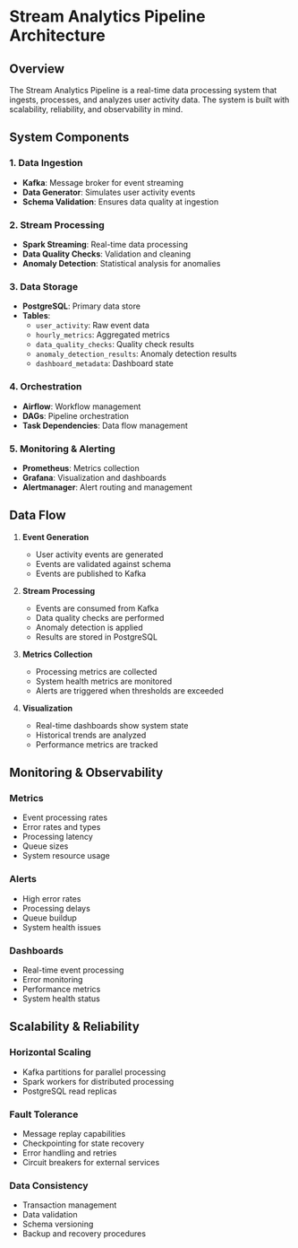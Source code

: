 # Stream Analytics Pipeline Architecture

## Overview
The Stream Analytics Pipeline is a real-time data processing system that ingests, processes, and analyzes user activity data. The system is built with scalability, reliability, and observability in mind.

## System Components

### 1. Data Ingestion
- **Kafka**: Message broker for event streaming
- **Data Generator**: Simulates user activity events
- **Schema Validation**: Ensures data quality at ingestion

### 2. Stream Processing
- **Spark Streaming**: Real-time data processing
- **Data Quality Checks**: Validation and cleaning
- **Anomaly Detection**: Statistical analysis for anomalies

### 3. Data Storage
- **PostgreSQL**: Primary data store
- **Tables**:
  - `user_activity`: Raw event data
  - `hourly_metrics`: Aggregated metrics
  - `data_quality_checks`: Quality check results
  - `anomaly_detection_results`: Anomaly detection results
  - `dashboard_metadata`: Dashboard state

### 4. Orchestration
- **Airflow**: Workflow management
- **DAGs**: Pipeline orchestration
- **Task Dependencies**: Data flow management

### 5. Monitoring & Alerting
- **Prometheus**: Metrics collection
- **Grafana**: Visualization and dashboards
- **Alertmanager**: Alert routing and management

## Data Flow

1. **Event Generation**
   - User activity events are generated
   - Events are validated against schema
   - Events are published to Kafka

2. **Stream Processing**
   - Events are consumed from Kafka
   - Data quality checks are performed
   - Anomaly detection is applied
   - Results are stored in PostgreSQL

3. **Metrics Collection**
   - Processing metrics are collected
   - System health metrics are monitored
   - Alerts are triggered when thresholds are exceeded

4. **Visualization**
   - Real-time dashboards show system state
   - Historical trends are analyzed
   - Performance metrics are tracked

## Monitoring & Observability

### Metrics
- Event processing rates
- Error rates and types
- Processing latency
- Queue sizes
- System resource usage

### Alerts
- High error rates
- Processing delays
- Queue buildup
- System health issues

### Dashboards
- Real-time event processing
- Error monitoring
- Performance metrics
- System health status

## Scalability & Reliability

### Horizontal Scaling
- Kafka partitions for parallel processing
- Spark workers for distributed processing
- PostgreSQL read replicas

### Fault Tolerance
- Message replay capabilities
- Checkpointing for state recovery
- Error handling and retries
- Circuit breakers for external services

### Data Consistency
- Transaction management
- Data validation
- Schema versioning
- Backup and recovery procedures 